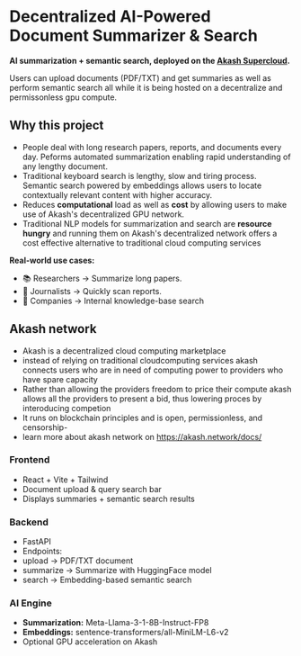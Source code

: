 # Decentralized AI-Powered Document Summarizer & Search
**AI summarization + semantic search, deployed on the [Akash Supercloud](https://akash.network).**  

Users can upload documents (PDF/TXT) and get summaries as well as perform semantic search all while it is being hosted on a decentralize and permissonless gpu compute.

## Why this project
- People deal with long research papers, reports, and documents every day. Peforms automated summarization enabling rapid understanding of any lengthy document.
- Traditional keyboard search is lengthy, slow and tiring process. Semantic search powered by embeddings allows users to locate contextually relevant content with   higher accuracy.
- Reduces **computational** load as well as **cost** by allowing users to make use of Akash's decentralized GPU network.
- Traditional NLP models for summarization and search are **resource hungry** and running them on Akash's decentralized network offers a cost effective alternative to traditional cloud computing services

**Real-world use cases:**
- 📚 Researchers → Summarize long papers.
- 📰 Journalists → Quickly scan reports.
- 🏢 Companies → Internal knowledge-base search

## Akash network
  - Akash is a decentralized cloud computing marketplace
  - instead of relying on traditional cloudcomputing services akash connects users who are in need of computing power to providers who have spare capacity
  - Rather than allowing the providers freedom to price their compute akash allows all the providers to present a bid, thus lowering proces by interoducing competion
  - It runs on blockchain principles and is open, permissionless, and censorship-
  - learn more about akash network on https://akash.network/docs/

  ### Frontend 
  - React + Vite + Tailwind 
  - Document upload & query search bar
  - Displays summaries + semantic search results
  
  ### Backend
  - FastAPI
  - Endpoints:
  - upload → PDF/TXT document
  - summarize → Summarize with HuggingFace model
  - search → Embedding-based semantic search
    
  ### AI Engine
  - **Summarization:** Meta-Llama-3-1-8B-Instruct-FP8
  - **Embeddings:** sentence-transformers/all-MiniLM-L6-v2
  - Optional GPU acceleration on Akash
  



